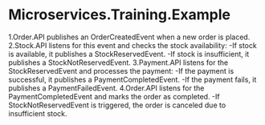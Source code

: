 # Microservices.Training.Example
1.Order.API publishes an OrderCreatedEvent when a new order is placed.
2.Stock.API listens for this event and checks the stock availability:
  -If stock is available, it publishes a StockReservedEvent.
  -If stock is insufficient, it publishes a StockNotReservedEvent.
3.Payment.API listens for the StockReservedEvent and processes the payment:
  -If the payment is successful, it publishes a PaymentCompletedEvent.
  -If the payment fails, it publishes a PaymentFailedEvent.
4.Order.API listens for the PaymentCompletedEvent and marks the order as completed.
-If StockNotReservedEvent is triggered, the order is canceled due to insufficient stock.
